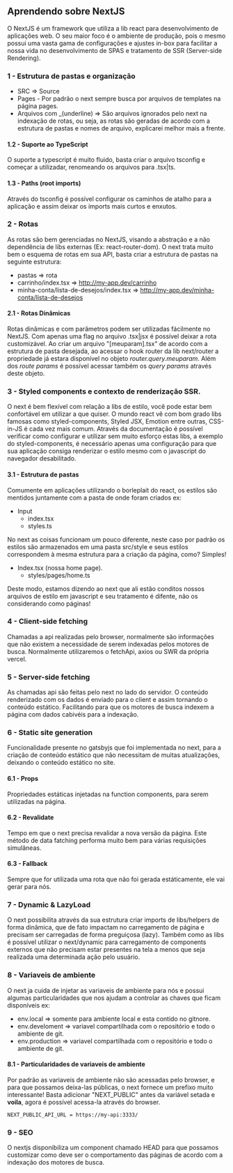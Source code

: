 ## Aprendendo sobre NextJS

O NextJS é um framework que utiliza a lib react para desenvolvimento de aplicações web. O seu maior foco é o ambiente de produção, pois o mesmo possui uma vasta gama de configurações e ajustes in-box para facilitar a nossa vida no desenvolvimento de SPAS e tratamento de SSR (Server-side Rendering).

### 1 - Estrutura de pastas e organização

- SRC => Source
- Pages - Por padrão o next sempre busca por arquivos de templates na página pages.
- Arquivos com \_(underline) => São arquivos ignorados pelo next na indexação de rotas, ou seja, as rotas são geradas de acordo com a estrutura de pastas e nomes de arquivo, explicarei melhor mais a frente.

#### 1.2 - Suporte ao TypeScript

O suporte a typescript é muito fluido, basta criar o arquivo tsconfig e começar a utilizadar, renomeando os arquivos para .tsx|ts.

#### 1.3 - Paths (root imports)

Através do tsconfig é possível configurar os caminhos de atalho para a aplicação e assim deixar os imports mais curtos e enxutos.

### 2 - Rotas

As rotas são bem gerenciadas no NextJS, visando a abstração e a não dependência de libs externas (Ex: react-router-dom). O next trata muito bem o esquema de rotas em sua API, basta criar a estrutura de pastas na seguinte estrutura:

- pastas => rota
- carrinho/index.tsx => http://my-app.dev/carrinho
- minha-conta/lista-de-desejos/index.tsx => http://my-app.dev/minha-conta/lista-de-desejos

#### 2.1 - Rotas Dinâmicas

Rotas dinâmicas e com parâmetros podem ser utilizadas fácilmente no NextJS. Com apenas uma flag no arquivo .tsx|jsx é possível deixar a rota customizável. Ao criar um arquivo "[meuparam].tsx" de acordo com a estrutura de pasta desejada, ao acessar o hook router da lib next/router a propriedade já estara disponível no objeto _router.query.meuparam_. Além dos _route params_ é possível acessar também os _query params_ através deste objeto.

### 3 - Styled components e contexto de renderização SSR.

O next é bem flexível com relação a libs de estilo, você pode estar bem confortável em utilizar a que quiser. O mundo react vê com bom grado libs famosas como styled-components, Styled JSX, Emotion entre outras, CSS-in-JS é cada vez mais comum. Através da documentação é possível verificar como configurar e utilizar sem muito esforço estas libs, a exemplo do styled-components, é necessário apenas uma configuração para que sua aplicação consiga renderizar o estilo mesmo com o javascript do navegador desabilitado.

#### 3.1 - Estrutura de pastas

Comumente em aplicações utilizando o borleplait do react, os estilos são mentidos juntamente com a pasta de onde foram criados ex:

- Input
  - index.tsx
  - styles.ts

No next as coisas funcionam um pouco diferente, neste caso por padrão os estilos são armazenados em uma pasta src/style e seus estilos correspondem à mesma estrutura para a criação da página, como? Simples!

- Index.tsx (nossa home page).
  - styles/pages/home.ts

Deste modo, estamos dizendo ao next que ali estão conditos nossos arquivos de estilo em javascript e seu tratamento é difente, não os considerando como páginas!

### 4 - Client-side fetching

Chamadas a api realizadas pelo browser, normalmente são informações que não existem a necessidade de serem indexadas pelos motores de busca. Normalmente utilizaremos o fetchApi, axios ou SWR da própria vercel.

### 5 - Server-side fetching

As chamadas api são feitas pelo next no lado do servidor. O conteúdo renderizado com os dados é enviado para o client e assim tornando o conteúdo estático. Facilitando para que os motores de busca indexem a página com dados cabivéis para a indexação.

### 6 - Static site generation

Funcionalidade presente no gatsbyjs que foi implementada no next, para a criação de conteúdo estático que não necessitam de muitas atualizações,
deixando o conteúdo estático no site.

#### 6.1 - Props

Propriedades estáticas injetadas na function components, para serem utilizadas na página.

#### 6.2 - Revalidate

Tempo em que o next precisa revalidar a nova versão da página. Este método de data fatching performa muito bem para várias requisições simulâneas.

#### 6.3 - Fallback

Sempre que for utilizada uma rota que não foi gerada estáticamente, ele vai gerar para nós.

### 7 - Dynamic & LazyLoad

O next possibilita através da sua estrutura criar imports de libs/helpers de forma dinâmica, que de fato impactam no carregamento de página e precisam ser carregadas de forma preguiçosa (lazy). Também como as libs é possível utilizar o next/dynamic para carregamento de components externos que não precisam estar presentes na tela a menos que seja realizada uma determinada ação pelo usuário.

### 8 - Variaveis de ambiente

O next ja cuida de injetar as variaveis de ambiente para nós e possui algumas particularidades que nos ajudam a controlar as chaves que ficam disponíveis ex:

- env.local => somente para ambiente local e esta contido no gitnore.
- env.develoment => variavel compartilhada com o repositório e todo o ambiente de git.
- env.production => variavel compartilhada com o repositório e todo o ambiente de git.

#### 8.1 - Particularidades de variaveis de ambiente

Por padrão as variaveis de ambiente não são acessadas pelo browser, e para que possamos deixa-las públicas, o next fornece um prefixo muito interessante! Basta adicionar "NEXT_PUBLIC" antes da variável setada e
**voila**, agora é possível acessa-la através do browser.

`NEXT_PUBLIC_API_URL = https://my-api:3333/`

### 9 - SEO

O nextjs disponibiliza um component chamado HEAD para que possamos customizar como deve ser o comportamento das páginas de acordo com a indexação dos motores de busca.
